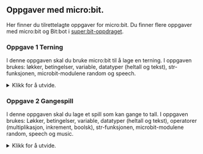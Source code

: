 ## Oppgaver med micro:bit.

Her finner du tilrettelagte oppgaver for micro:bit. Du finner flere oppgaver med micro:bit og Bit:bot i [super:bit-oppdraget](https://github.com/oivron/komme-i-gang-microbit).

### Oppgave 1 Terning

I denne oppgaven skal du bruke micro:bit til å lage en terning. I oppgaven brukes: løkker, betingelser, variable, datatyper (heltall og tekst), str-funksjonen, microbit-modulene random og speech.

<details>
<summary>Klikk for å utvide.</summary>

Utstyr: micro:bit, høyttalere.

I denne oppgaven skal du lage en terning. Når terningen ristes, skal den vise antallet på micro:bit-skjemen og lese det med tekst-til-tale. Når terningen for eksempel viser 3, vil det stå 3 på skjermen samtidig som talesyntesen leser tallet på engelsk. Det finnes ingen norsk stemme. Tekst-til-tale på micro:bit er ikke ferdig utviklet og er ganske dårlig. Men det er morsomt å bruke den likevel.

Vi kan ikke kaste micro:biten slik vi kaster en terning. Men micro:bit reagerer på bevegelse, så i stedet kan vi riste den. For at vi skal kunne bruke både tekst-til-tale og bevegelse på micro:bit, trenger vi to ekstra moduler, nemlig speech og random. Vi legger import-setninger for de modulene vi trenger helt først i koden. Husk at du også trenger selve micro:bit-modulen.

Bruk en while-løkke slik at programmet ditt kjører uendelig:

```
while True:
```

Inne i while-løkka trenger du en instruksjon som sier noe om hva som skal skje hvis micro:bit ristes (shake). Da passer det å bruke en if-setning. Det at micro:bit reagerer på bevegelse, betyr at den har en bevegelsessensor eller et akselerometer. Koden du trenger ser slik ut:

```
if accelerometer.was_gesture("shake"):
```

Hva er det som skal skje når du rister micro:bit? Jo, vi vil at micro:bit skal velge et tilfeldig tall fra 1 til 6. Det er jo slik en terning virker. Nå kan du bruke de mulighetene som ligger i modulen random. Og så trenger du en variabel. En variabel brukes til å lagre verdier, for eksempel et tall. En variabel har et passende navn som du bestemmer selv, og en verdi. Her kan det passe bra å kalle variabelen for antall. Du trenger en instruksjon som lager et tilfeldig tall mellom 1 og 6, og som lagrer det i variabelen antall:

```
antall = random.randint(1, 6)
```

Hva er det som mangler nå? Jo, du må sørge for at tallet leses opp og vises på micro:bit. Nå trenger du modulen speech. For at micro:bit skal lese opp tallet med tekst-itl-tale, kan du bruke instruksjonen:

```
speech.say(str(antall))
```

Legg merke til at du må ha str foran variabelen antall. Dette kommer av at variabler kan lagre ulike typer data, for eksempel tekst og tall. Typen som variabelen antall lagrer, er tall. Men det vi skal få lest opp med talesyntesen, må være av typen tekst. Så du må bruke en funksjon som kalles str for å konvertere variabelen antall fra tall til tekst:

Det siste du skal gjøre er å vise variabelen antall på LED-matrisen. Det er en ganske grei instruksjon og den ser slik ut:


```
display.show(antall)
```

Husk at du må bruke innrykk, både i while-løkka og i if-setningen!

#### Løsningsforslag

  <details>
<summary>Klikk for å utvide.</summary>
    
```
from micro:bit import *
import speech
import random

while True:
  if accelerometer.was_gesture("shake"):
    antall = random.randint(1, 6)
    speech.say(str(antall))
    display.show(antall)
```
    
</details>
</details>

### Oppgave 2 Gangespill

I denne oppgaven skal du lage et spill som kan gange to tall. I oppgaven brukes: Løkker, betingelser, variable, datatyper (heltall og tekst), operatorer (multiplikasjon, inkrement, boolsk), str-funksjonen, microbit-modulene random, speech og music.

<details>
<summary>Klikk for å utvide.</summary>

Utstyr: micro:bit, høyttalere.

I denne oppgaven skal du lage et gangespill. Når du rister microbit skal du få beskjed om å gange to tall mellom 1 og 9. For å oppgi svar, skal du angi tierne ved å trykke knapp A og enerne ved å trykke på knapp B. Hvis du får beskjed om å gange 3 og 9 (som er 27), skal du trykke 2 ganger på knapp A og 7 ganger på B. For å sende svaret, skal du snu microbit opp ned. Du skal så få beskjed om du svarte riktig eller galt.

I tillegg til selve microbit-modulen, trenger du modulene random, speech og music til denne oppgaven. Du må derfor starte programmet med flere import-setninger:

```
from microbit import *
import random
import speech
import music
```

Du trenger en while-løkke slik at du kan spille spillet flere ganger. Den skal inneholde resten av programkoden du skal lage. Deretter må du ha flere betingelser som dekker alle hendelsene i programmet ditt (riste, trykke på knapp A, trykke på knapp B og snu opp ned). Spillet begynner ved at microbit gir deg to tall når du rister den. Du kan bruke metoden accelerometer.was_gesture for å finne ut om microbiten ristes. Så den første betingelsen inne i while-løkka blir:

```
while True:
    if accelerometer.was_gesture("shake"):
```

Hva må du ha inne i if-setningen? Hva skal skje når microbit ristes? Det første du trenger, er to variable som tar vare på de to tallene microbit lager når du rister den. Kall dem gjerne faktor1 og faktor2. Disse må så få en tilfeldig verdi mellom 1 og 9. Til det kan du bruke metoden random.randint:

```
faktor1 = random.randint(1, 9)
faktor2 = random.randint(1, 9)
```

Så trenger du to variabler som skal ta vare på svaret du gir, det vil si antall ganger du trykker på knapp A og antall ganger på knapp B. Du kan kalle dem tiere og enere. Dessuten må du si at tierne og enerne skal ha verdien 0 til å begynne med. Det er viktig fordi vi må være sikre på at verdien nullstilles mellom hver gang du spiller gangespillet. Hvordan skal du skrive dette i programmet ditt?

Du trenger enda en variabel. Du må ha en som tar vare på tallet du får når faktor1 og faktor2 ganges. Denne variabelen kan du kalle produkt. Siden Python er ganske god i matematikk, kan du enkelt regne ut det ved hjelpe av * (stjerne). Det blir altså variabelen produkt som tar vare på det riktige svaret. Hvordan skal du skrive dette uttrykket?

Det neste som skal skje, er at spillet gir beskjed om hvilke to tall som skal ganges (faktor1 og faktor2). Det går an å vise dette både på microbit-skjermen og med tekst-til-tale. Du trenger ikke vise det på skjermen hvis du ikke vil, men det kan kanskje være lurt hvis noen seende skal spille spillet du lager. Seende er ikke så flinke til å forstå tekst-til-tale. For å vise tallene på microbit-skjermen, bruker du metoden display.scroll. Men det er et problem. Du kan ikke vise faktor1 og faktor2 på skjermen siden de er av typen heltall. Du kan bare vise tekst. Så du må gjøre om fra heltall til tekst før du sender dem til skjermen. Til det kan du bruke en funksjon som heter str:

```
display.scroll(str(faktor1) + " x " + str(faktor2))
```

For å høre tallene med tekst-til-tale, bruker du metoden speech-say. Også her må du først gjøre om til tekst:

```
speech.say(str(faktor1) + "and" + str(faktor2))
```

Så langt har du bestemt hva som skal skje inne i den første if-setningen, altså når microbit ristes. Husk innrykk! Nå skal du sørge for at spilleren kan gi et svar når spillet ber spilleren gange to tall. Vi må bygge videre på if-setningen med elif. Som vi sa til å begynne med, så skal knapp A brukes til å angi tierne, mens B skal brukes til enerne. Så hvis svaret er 27, blir det 2 trykk på A og 7 på B. Dette krever ikke så mye å programkode. Hvilken metode må du bruke for å registrere antall ganger knapp A og B blir trykket? Du trenger en elif-setning for hver av dem. Antall trykk lagrer du i variablene tiere og enere. Det går an å skrive dette slik: tiere = tiere + 1. Det betyr at variablelen tiere skal være lik den gamle verdien av tiere pluss 1. Men i Python kan vi skrive dette veldig elegant slik:

```
tiere += 1
```

For enerne blir det tilsvarende. Så langt har spilleren fått beskjed om å gange to tall, og har svart ved å trykke et visst antall ganger er på A og B.

Nå må programmet sammenligne svaret fra spilleren med variabelen produkt. Og så må spilleren får beskjed om svaret var riktig eller galt. Dette kan du gjøre med en siste elif-setning. Tidligere har du brukt betingelser for risting og trykk på knapp A eller B. Nå skal du bruke en betingelse som dekker tilfellet med å snu microbit opp ned. Du kan bruke metoden accelerometer.was_gesture til dette:

```
elif accelerometer.was_gesture("face down")
```

Programmet vet allerede hvor mange ganger spilleren har trykket på knapp A og B (tiere og enere). Men spillet vet ennå ikke hva avgitt svar er. Du trenger en variabel som tar vare på dette tallet. Kall den gjerne svar. Hvordan kan du regne ut dette tallet.

Det er nødvendig med noen flere instruksjoner. Du må sammenligne variablene svar og produkt. Er de identiske, er svaret riktig. Hvis ikke, er svaret galt. Her skal du bruke både talesyntese og musikk for å gi beskjed til spilleren om det ble riktig eller galt. Du trenger to betingelser til dette, if og else. De må ligge inne i den siste elif-betingelsen du laget. I if-setningen skal vi sammenligne variablene svar og produkt. Det kan vi gjøre ved bruk av to likhetstegn (svar == produkt). Betingelsen er at svar og produkt er like. Det vil altså si at spilleren har svart riktig. Men hvis svaret ikke er riktig, så må det være galt. Derfor kan du bruke else og ikke elif. Bruk følgende kode og fyll ut det som skal være inne i else-betingelsen:


```
if svar == produkt:
    music.play(music.JUMP_UP)
    speech.say("Correct answer")
else:
    # Spill melodien WAWAWAWAA
    # La tekst-til-tale lese "Wrong answer"
```

Dette ble et ganske langt program med mange forskjellige instruksjoner. Husk riktig innrykk! Hvis ikke krasjer programmet.

#### Løsningsforslag

<details>
<summary>Klikk for å utvide.</summary>

```
from microbit import *
import random
import speech
import music

while True:
    if accelerometer.was_gesture("shake"):
        faktor1 = random.randint(1, 9)
        faktor2 = random.randint(1, 9)
        enere = 0
        tiere = 0
        produkt = faktor1 * faktor2
        display.scroll(str(faktor1) + " x " + str(faktor2))
        speech.say(str(faktor1) + "and" + str(faktor2))
    elif button_a.was_pressed():
        tiere += 1
    elif button_b.was_pressed():
        enere += 1
    elif accelerometer.was_gesture("face down"):
        svar = (tiere * 10) + enere
        if svar == produkt:
            music.play(music.JUMP_UP)
            speech.say("Correct answer")
        else:
            music.play(music.WAWAWAWAA)
            speech.say("Wrong answer")
```
</details>
</details>
